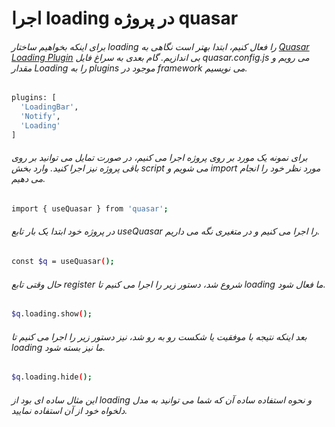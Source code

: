 # اجرا loading در پروژه quasar


###### برای اینکه بخواهیم ساختار loading را فعال کنیم، ابتدا بهتر است نگاهی  به <a href="https://quasar.dev/quasar-plugins/loading">Quasar Loading Plugin</a> بی اندازیم. گام بعدی به سراغ فایل quasar.config.js می رویم و مقدار Loading را به plugins موجود در framework می نویسیم.
```bash
plugins: [
  'LoadingBar',
  'Notify',
  'Loading'
]
```

###### برای نمونه یک مورد بر روی پروژه اجرا می کنیم، در صورت تمایل می توانید بر روی باقی پروژه نیز اجرا کنید. وارد بخش script می شویم و import مورد نظر خود را انجام می دهیم.
```bash
import { useQuasar } from 'quasar';
```
###### در پروژه خود ابتدا یک بار تابع useQuasar را اجرا می کنیم و در متغیری نگه می داریم.
```bash
const $q = useQuasar();
```
###### حال وقتی تابع register شروع شد، دستور زیر را اجرا می کنیم تا loading ما فعال شود.
```bash
$q.loading.show();
```
###### بعد اینکه نتیجه با موفقیت یا شکست رو به رو شد، نیز دستور زیر را اجرا می کنیم تا loading ما نیز بسته شود.
```bash
$q.loading.hide();
```

###### این مثال ساده ای بود از loading و نحوه استفاده ساده آن که شما می توانید به مدل دلخواه خود از آن استفاده نمایید.
